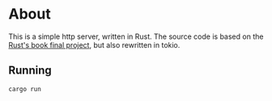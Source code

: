 # About

This is a simple http server, written in Rust. The source code is based on the [Rust's book final  project](https://doc.rust-lang.org/book/ch20-00-final-project-a-web-server.html), but also rewritten in tokio.

## Running

```bash
cargo run
```